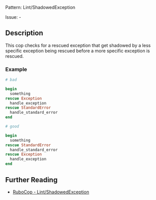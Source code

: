 Pattern: Lint/ShadowedException

Issue: -

## Description

This cop checks for a rescued exception that get shadowed by a
less specific exception being rescued before a more specific
exception is rescued.

### Example

```ruby
# bad

begin
  something
rescue Exception
  handle_exception
rescue StandardError
  handle_standard_error
end
```
```ruby
# good

begin
  something
rescue StandardError
  handle_standard_error
rescue Exception
  handle_exception
end
```

## Further Reading

* [RuboCop - Lint/ShadowedException](https://rubocop.readthedocs.io/en/latest/cops_lint/#lintshadowedexception)
